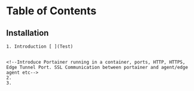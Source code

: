 # Table of Contents
## Installation
    1. Introduction [ ](Test)

    
    <!--Introduce Portainer running in a container, ports, HTTP, HTTPS, Edge Tunnel Port. SSL Communication between portainer and agent/edge agent etc-->    
    2. 
    3.



[//]: # (Comment)




